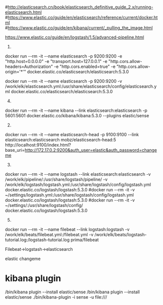 #http://elasticsearch.cn/book/elasticsearch_definitive_guide_2.x/running-elasticsearch.html
#https://www.elastic.co/guide/en/elasticsearch/reference/current/docker.html
#https://www.elastic.co/guide/en/kibana/current/_pulling_the_image.html

https://www.elastic.co/guide/en/logstash/1.5/advanced-pipeline.html


1.
docker run --rm -it --name elasticsearch -p 9200:9200 -e "http.host=0.0.0.0" -e "transport.host=127.0.0.1" -e "http.cors.allow-headers=Authorization" -e "http.cors.enabled=true" -e "http.cors.allow-origin='*'" docker.elastic.co/elasticsearch/elasticsearch:5.3.0

docker run --rm -it --name elasticsearch -p 9200:9200 -v /work/elk/elasticsearch.yml:/usr/share/elasticsearch/config/elasticsearch.yml  docker.elastic.co/elasticsearch/elasticsearch:5.3.0
 
4.
docker run --rm -it --name kibana --link elasticsearch:elasticsearch -p 5601:5601  docker.elastic.co/kibana/kibana:5.3.0 --plugins elastic/sense

2.
docker run --rm -it --name elasticsearch-head -p  9100:9100 --link elasticsearch:elasticsearch mobz/elasticsearch-head:5
http://localhost:9100/index.html?base_uri=http://172.17.0.2:9200&auth_user=elastic&auth_password=changeme

3.
docker run --rm -it --name logstash --link elasticsearch:elasticsearch  -v /work/elk/pipeline/:/usr/share/logstash/pipeline/ -v /work/elk/logstash/logstash.yml:/usr/share/logstash/config/logstash.yml   docker.elastic.co/logstash/logstash:5.3.0
#docker run --rm -it -v ~/settings/logstash.yml:/usr/share/logstash/config/logstash.yml docker.elastic.co/logstash/logstash:5.3.0
#docker run --rm -it -v ~/settings/:/usr/share/logstash/config/ docker.elastic.co/logstash/logstash:5.3.0

5.
docker run --rm -it --name filebeat --link logstash:logstash -v /work/elk/beats/filebeat.yml:/filebeat.yml -v /work/elk/beats/logstash-tutorial.log:/logstash-tutorial.log prima/filebeat


Filebeat->logstash->elasticsearch


elastic   changeme


kibana plugin
======================================================
/bin/kibana plugin --install elastic/sense
/bin/kibana plugin --install elastic/sense
./bin/kibana-plugin  -i sense -u file:///
